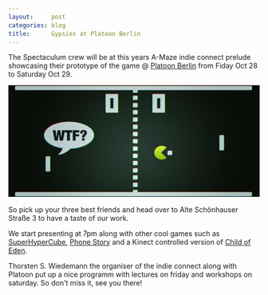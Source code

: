 ```yaml
---
layout:     post
categories: blog
title:      Gypsies at Platoon Berlin
---
```


The Spectaculum crew will be at this years A-Maze indie connect
prelude showcasing their prototype of the game @
[Platoon Berlin][platoon] from Fiday Oct 28 to Saturday Oct 29.

<a href="http://www.platoon.org/">
  <img src="/img/blog-posts/platoon.png" alt="Platoon Berlin">
</a>

So pick up your three best friends and head over to Alte
Schönhauser Straße 3 to have a taste of our work.

We start presenting at 7pm along with other cool games such as
[SuperHyperCube][shc], [Phone Story][phone_story] and a Kinect
controlled version of [Child of Eden][coe].

Thorsten S. Wiedemann the organiser of the indie connect along
with Platoon put up a nice programm with lectures on friday and
workshops on saturday. So don't miss it, see you there!

[platoon]:     http://www.platoon.org/
[shc]:         http://polytroncorporation.com/games/super-hypercube
[phone_story]: http://phonestory.org/
[coe]:         http://child-of-eden.de.ubi.com/
